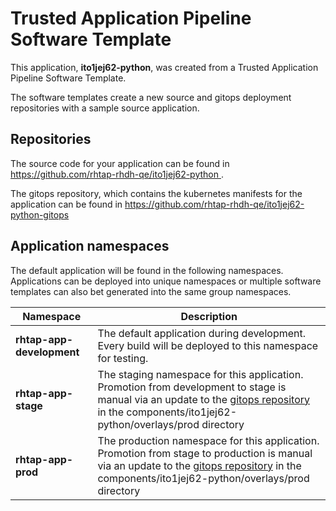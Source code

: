 # Trusted Application Pipeline Software Template

This application, **ito1jej62-python**, was created from a Trusted Application Pipeline Software Template.

The software templates create a new source and gitops deployment repositories with a sample source application. 

## Repositories

The source code for your application can be found in [https://github.com/rhtap-rhdh-qe/ito1jej62-python ](https://github.com/rhtap-rhdh-qe/ito1jej62-python ).
 
The gitops repository, which contains the kubernetes manifests for the application can be found in 
[https://github.com/rhtap-rhdh-qe/ito1jej62-python-gitops ](https://github.com/rhtap-rhdh-qe/ito1jej62-python-gitops ) 

## Application namespaces 

The default application will be found in the following namespaces. Applications can be deployed into unique namespaces or multiple software templates can also bet generated into the same group namespaces.  

|  Namespace   |  Description   |  
| -------- | -------- |   
| **rhtap-app-development** | The default application during development. Every build will be deployed to this namespace for testing. | 
| **rhtap-app-stage** | The staging namespace for this application. Promotion from development to stage is manual via an update to the [gitops repository](https://github.com/rhtap-rhdh-qe/ito1jej62-python-gitops ) in the components/ito1jej62-python/overlays/prod directory |  
| **rhtap-app-prod** | The production namespace for this application. Promotion from stage to production is manual via an update to the [gitops repository](https://github.com/rhtap-rhdh-qe/ito1jej62-python-gitops ) in the components/ito1jej62-python/overlays/prod directory | 